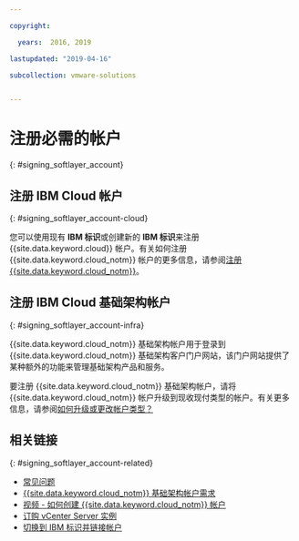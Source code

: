 ```yaml
---

copyright:

  years:  2016, 2019

lastupdated: "2019-04-16"

subcollection: vmware-solutions


---
```


# 注册必需的帐户
{: #signing_softlayer_account}

## 注册 IBM Cloud 帐户
{: #signing_softlayer_account-cloud}

您可以使用现有 **IBM 标识**或创建新的 **IBM 标识**来注册 {{site.data.keyword.cloud}} 帐户。有关如何注册 {{site.data.keyword.cloud_notm}} 帐户的更多信息，请参阅[注册 {{site.data.keyword.cloud_notm}}](/docs/account?topic=account-signup)。

## 注册 IBM Cloud 基础架构帐户
{: #signing_softlayer_account-infra}

{{site.data.keyword.cloud_notm}} 基础架构帐户用于登录到 {{site.data.keyword.cloud_notm}} 基础架构客户门户网站，该门户网站提供了某种额外的功能来管理基础架构产品和服务。

要注册 {{site.data.keyword.cloud_notm}} 基础架构帐户，请将 {{site.data.keyword.cloud_notm}} 帐户升级到现收现付类型的帐户。有关更多信息，请参阅[如何升级或更改帐户类型？](/docs/account?topic=account-accountfaqs)

## 相关链接
{: #signing_softlayer_account-related}

* [常见问题](/docs/services/vmwaresolutions/vmonic?topic=vmware-solutions-faq)
* [{{site.data.keyword.cloud_notm}} 基础架构帐户需求](/docs/services/vmwaresolutions/vmonic?topic=vmware-solutions-slaccountrequirement)
* [视频 - 如何创建 {{site.data.keyword.cloud_notm}} 帐户](https://www.youtube.com/watch?v=HBkY-Fs1d6E)
* [订购 vCenter Server 实例](/docs/services/vmwaresolutions/vcenter?topic=vmware-solutions-vc_orderinginstance)
* [切换到 IBM 标识并链接帐户](/docs/account?topic=account-unifyingaccounts#unifyingaccounts)
